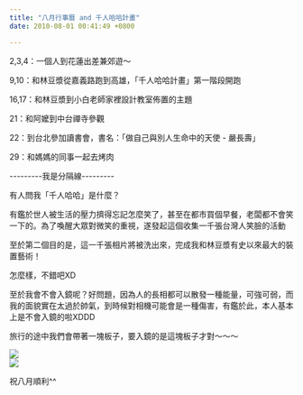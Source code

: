 ```yaml
---
title: "八月行事曆 and 千人哈哈計畫"
date: 2010-08-01 00:41:49 +0800

---
```



2,3,4：一個人到花蓮出差兼郊遊～



9,10：和林豆漿從嘉義路跑到高雄，「千人哈哈計畫」第一階段開跑



16,17：和林豆漿到小白老師家裡設計教室佈置的主題



21：和阿嬤到中台禪寺參觀



22：到台北參加讀書會，書名：「做自己與別人生命中的天使 - 嚴長壽」



29：和媽媽的同事一起去烤肉



---------我是分隔線---------



有人問我「千人哈哈」是什麼？



有鑑於世人被生活的壓力擠得忘記怎麼笑了，甚至在都市買個早餐，老闆都不會笑一下的。為了喚醒大眾對微笑的重視，遂發起這個收集一千張台灣人笑臉的活動



至於第二個目的是，這一千張相片將被洗出來，完成我和林豆漿有史以來最大的裝置藝術！



怎麼樣，不錯吧XD



至於我會不會入鏡呢？好問題，因為人的長相都可以散發一種能量，可強可弱，而我的面貌實在太過於帥氣，到時候對相機可能會是一種傷害，有鑑於此，本人基本上是不會入鏡的啦XDDD



旅行的途中我們會帶著一塊板子，要入鏡的是這塊板子才對～～～



![](/images/slum-area/46_0.jpg)<br />![](/images/slum-area/47_1.jpg)



祝八月順利^^


